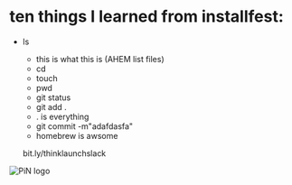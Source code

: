 # ten things I learned from installfest:

- ls
  - this is what this is (AHEM list files)
  - cd
  - touch
  - pwd
  - git status
  - git add .
  - . is everything
  - git commit -m"adafdasfa"
  - homebrew is awsome

  bit.ly/thinklaunchslack
  
![PiN logo](http://www.winwthpin.com)


